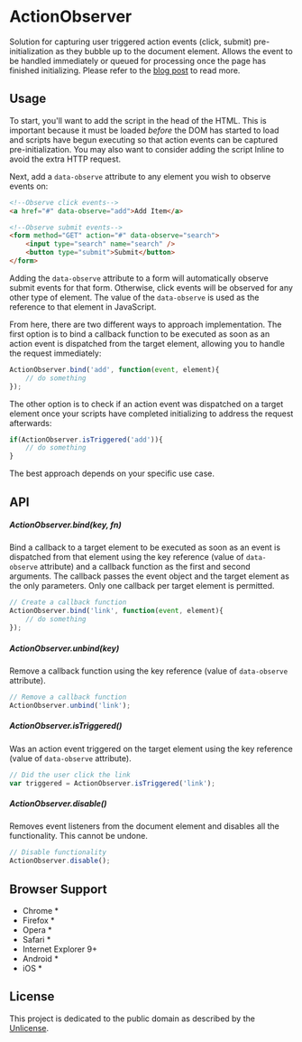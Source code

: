 # ActionObserver

Solution for capturing user triggered action events (click, submit) pre-initialization as they bubble up to the document element. Allows the event to be handled immediately or queued for processing once the page has finished initializing. Please refer to the [blog post](http://www.ryanmorr.com/maintain-responsiveness-by-capturing-unbound-action-events) to read more.

## Usage

To start, you'll want to add the script in the head of the HTML. This is important because it must be loaded *before* the DOM has started to load and scripts have begun executing so that action events can be captured pre-initialization. You may also want to consider adding the script lnline to avoid the extra HTTP request.

Next, add a `data-observe` attribute to any element you wish to observe events on:

```html
<!--Observe click events-->
<a href="#" data-observe="add">Add Item</a>

<!--Observe submit events-->
<form method="GET" action="#" data-observe="search">
    <input type="search" name="search" />
    <button type="submit">Submit</button>
</form>
```

Adding the `data-observe` attribute to a form will automatically observe submit events for that form. Otherwise, click events will be observed for any other type of element. The value of the `data-observe` is used as the reference to that element in JavaScript.

From here, there are two different ways to approach implementation. The first option is to bind a callback function to be executed as soon as an action event is dispatched from the target element, allowing you to handle the request immediately:

```javascript
ActionObserver.bind('add', function(event, element){
    // do something                    
});
```

The other option is to check if an action event was dispatched on a target element once your scripts have completed initializing to address the request afterwards:

```javascript
if(ActionObserver.isTriggered('add')){
    // do something                    
}
```

The best approach depends on your specific use case.

## API

##### ActionObserver.bind(key, fn)

Bind a callback to a target element to be executed as soon as an event is dispatched from that element using the key reference (value of `data-observe` attribute) and a callback function as the first and second arguments. The callback passes the event object and the target element as the only parameters. Only one callback per target element is permitted.

```javascript
// Create a callback function
ActionObserver.bind('link', function(event, element){
    // do something                    
});
```

##### ActionObserver.unbind(key)

Remove a callback function using the key reference (value of `data-observe` attribute).

```javascript
// Remove a callback function
ActionObserver.unbind('link');
```

##### ActionObserver.isTriggered()

Was an action event triggered on the target element using the key reference (value of `data-observe` attribute).

```javascript
// Did the user click the link
var triggered = ActionObserver.isTriggered('link');
```

##### ActionObserver.disable()

Removes event listeners from the document element and disables all the functionality. This cannot be undone.

```javascript
// Disable functionality
ActionObserver.disable();
```

## Browser Support

* Chrome *
* Firefox *
* Opera *
* Safari *
* Internet Explorer 9+
* Android *
* iOS *

## License

This project is dedicated to the public domain as described by the [Unlicense](http://unlicense.org/).
